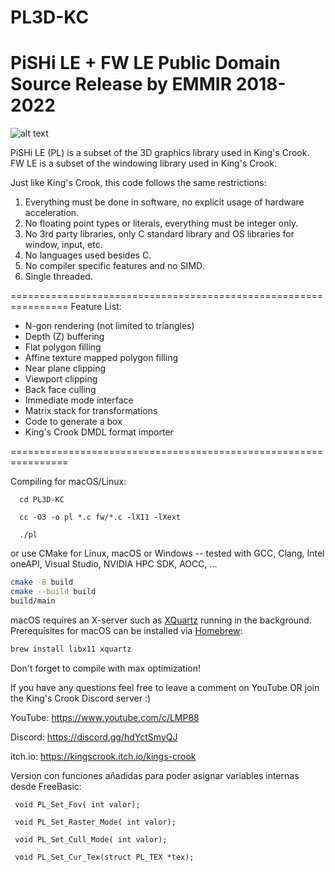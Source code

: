 # PL3D-KC
PiSHi LE + FW LE Public Domain Source Release by EMMIR 2018-2022
================================================================

![alt text](/screenshot.png?raw=true)

PiSHi LE (PL) is a subset of the 3D graphics library used in King's Crook.
FW LE is a subset of the windowing library used in King's Crook.

Just like King's Crook, this code follows the same restrictions:

1. Everything must be done in software, no explicit usage of hardware acceleration.
2. No floating point types or literals, everything must be integer only.
3. No 3rd party libraries, only C standard library and OS libraries for window, input, etc.
4. No languages used besides C.
5. No compiler specific features and no SIMD.
6. Single threaded.

================================================================
Feature List:

- N-gon rendering (not limited to triangles)
- Depth (Z) buffering
- Flat polygon filling
- Affine texture mapped polygon filling
- Near plane clipping
- Viewport clipping
- Back face culling
- Immediate mode interface
- Matrix stack for transformations
- Code to generate a box
- King's Crook DMDL format importer

================================================================

Compiling for macOS/Linux:
```
  cd PL3D-KC

  cc -O3 -o pl *.c fw/*.c -lX11 -lXext

  ./pl
```

or use CMake for Linux, macOS or Windows -- tested with GCC, Clang, Intel oneAPI, Visual Studio, NVIDIA HPC SDK, AOCC, ...

```sh
cmake -B build
cmake --build build
build/main
```

macOS requires an X-server such as [XQuartz](https://www.xquartz.org/) running in the background.
Prerequisites for macOS can be installed via [Homebrew](https://brew.sh):

```sh
brew install libx11 xquartz
```

Don't forget to compile with max optimization!

If you have any questions feel free to leave a comment on YouTube OR
join the King's Crook Discord server :)

YouTube: https://www.youtube.com/c/LMP88

Discord: https://discord.gg/hdYctSmyQJ

itch.io: https://kingscrook.itch.io/kings-crook




Version con funciones añadidas para poder asignar variables internas desde FreeBasic:

     void PL_Set_Fov( int valor);
  
     void PL_Set_Raster_Mode( int valor);
  
     void PL_Set_Cull_Mode( int valor);
  
     void PL_Set_Cur_Tex(struct PL_TEX *tex); 
  

